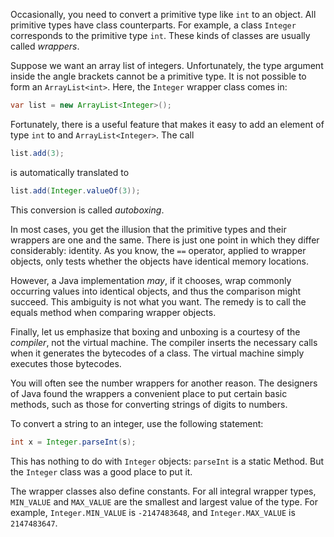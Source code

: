 Occasionally, you need to convert a primitive type like `int` to an object. All primitive types have class counterparts. For example, a class `Integer` corresponds to the primitive type `int`. These kinds of classes are usually called _wrappers_.

Suppose we want an array list of integers. Unfortunately, the type argument inside the angle brackets cannot be a primitive type. It is not possible to form an `ArrayList<int>`. Here, the `Integer` wrapper class comes in:
```java
var list = new ArrayList<Integer>();
```

Fortunately, there is a useful feature that makes it easy to add an element of type `int` to and `ArrayList<Integer>`. The call
```java
list.add(3);
```
is automatically translated to
```java
list.add(Integer.valueOf(3));
```
This conversion is called _autoboxing_.

In most cases, you get the illusion that the primitive types and their wrappers are one and the same. There is just one point in which they differ considerably: identity. As you know, the `==` operator, applied to wrapper objects, only tests whether the objects have identical memory locations.

However, a Java implementation _may_, if it chooses, wrap commonly occurring values into identical objects, and thus the comparison might succeed. This ambiguity is not what you want. The remedy is to call the equals method when comparing wrapper objects.

Finally, let us emphasize that boxing and unboxing is a courtesy of the _compiler_, not the virtual machine. The compiler inserts the necessary calls when it generates the bytecodes of a class. The virtual machine simply executes those bytecodes.

You will often see the number wrappers for another reason. The designers of Java found the wrappers a convenient place to put certain basic methods, such as those for converting strings of digits to numbers.

To convert a string to an integer, use the following statement:
```java
int x = Integer.parseInt(s);
```

This has nothing to do with `Integer` objects: `parseInt` is a static Method. But the `Integer` class was a good place to put it.

The wrapper classes also define constants. For all integral wrapper types, `MIN_VALUE` and `MAX_VALUE` are the smallest and largest value of the type. For example, `Integer.MIN_VALUE` is `-2147483648`, and `Integer.MAX_VALUE` is `2147483647`.